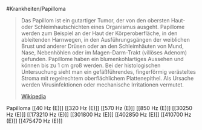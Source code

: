 #Krankheiten/Papilloma

> Das Papillom ist ein gutartiger Tumor, der von den obersten Haut- oder Schleimhautschichten eines Organismus ausgeht. Papillome werden zum Beispiel an der Haut der Körperoberfläche, in den ableitenden Harnwegen, in den Ausführungsgängen der weiblichen Brust und anderer Drüsen oder an den Schleimhäuten von Mund, Nase, Nebenhöhlen oder im Magen-Darm-Trakt (villöses Adenom) gefunden. Papillome haben ein blumenkohlartiges Aussehen und können bis zu 1 cm groß werden. Bei der histologischen Untersuchung sieht man ein gefäßführendes, fingerförmig verästeltes Stroma mit regelrechtem oberflächlichem Plattenepithel. Als Ursache werden Virusinfektionen oder mechanische Irritationen vermutet.
>
> [Wikipedia](https://de.wikipedia.org/wiki/Papillom)

Papilloma
[[40 Hz (E)]]
[[320 Hz (E)]]
[[570 Hz (E)]]
[[850 Hz (E)]]
[[30250 Hz (E)]]
[[173210 Hz (E)]]
[[301800 Hz (E)]]
[[402850 Hz (E)]]
[[410700 Hz (E)]]
[[475470 Hz (E)]]